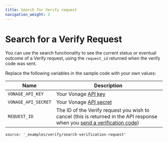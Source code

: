 ```yaml
---
title: Search for Verify request
navigation_weight: 2
---
```


# Search for a Verify Request

You can use the search functionality to see the current status or eventual outcome of a Verify request, using the `request_id` returned when the verify code was sent.

Replace the following variables in the sample code with your own values:

Name | Description
--|--
`VONAGE_API_KEY` | Your Vonage [API key](https://developer.nexmo.com/concepts/guides/authentication#api-key-and-secret)
`VONAGE_API_SECRET` | Your Vonage [API secret](https://developer.nexmo.com/concepts/guides/authentication#api-key-and-secret)
`REQUEST_ID` | The ID of the Verify request you wish to cancel (this is returned in the API response when you [send a verification code](/verify/code-snippets/send-verify-request))


```code_snippets
source: '_examples/verify/search-verification-request'
```
